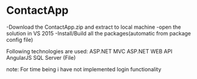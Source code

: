 # ContactApp
-Download the ContactApp.zip and extract to local machine
-open the solution in VS 2015
-Install/Build all the packages(automatic from package config file)

Following technologies are used:
ASP.NET MVC
ASP.NET WEB API
AngularJS
SQL Server (File)

note:
For time being i have not implemented login functionality 
